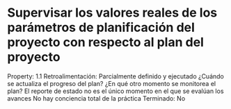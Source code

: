 # Supervisar los valores reales de los parámetros de planificación del proyecto con respecto al plan del proyecto

Property: 1.1
Retroalimentación: Parcialmente definido y ejecutado
¿Cuándo se actualiza el progreso del plan?
¿En qué otro momento se monitorea el plan?
El reporte de estado no es el único momento en el que se evalúan los avances
No hay conciencia total de la práctica
Terminado: No